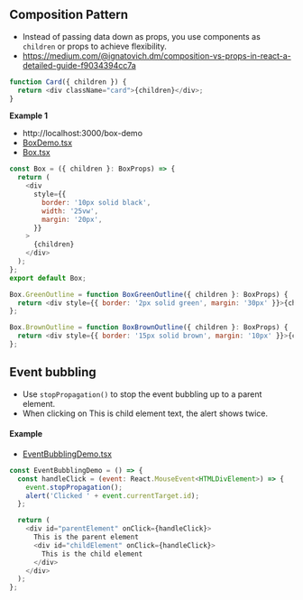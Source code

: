 ## Composition Pattern

- Instead of passing data down as props, you use components as `children` or props to achieve flexibility.
- https://medium.com/@ignatovich.dm/composition-vs-props-in-react-a-detailed-guide-f9034394cc7a

```js
function Card({ children }) {
  return <div className="card">{children}</div>;
}
```

**Example 1**

- http://localhost:3000/box-demo
- [BoxDemo.tsx](./src/component-pattern/BoxDemo.tsx)
- [Box.tsx](./src/component-pattern/components/Box.tsx)

```js
const Box = ({ children }: BoxProps) => {
  return (
    <div
      style={{
        border: '10px solid black',
        width: '25vw',
        margin: '20px',
      }}
    >
      {children}
    </div>
  );
};
export default Box;

Box.GreenOutline = function BoxGreenOutline({ children }: BoxProps) {
  return <div style={{ border: '2px solid green', margin: '30px' }}>{children}</div>;
};

Box.BrownOutline = function BoxBrownOutline({ children }: BoxProps) {
  return <div style={{ border: '15px solid brown', margin: '10px' }}>{children}</div>;
};
```

## Event bubbling

- Use `stopPropagation()` to stop the event bubbling up to a parent element.
- When clicking on This is child element text, the alert shows twice.

#### Example

- [EventBubblingDemo.tsx](./src/event-bubbling/EventBubblingDemo.tsx)

```js
const EventBubblingDemo = () => {
  const handleClick = (event: React.MouseEvent<HTMLDivElement>) => {
    event.stopPropagation();
    alert('Clicked ' + event.currentTarget.id);
  };

  return (
    <div id="parentElement" onClick={handleClick}>
      This is the parent element
      <div id="childElement" onClick={handleClick}>
        This is the child element
      </div>
    </div>
  );
};
```
